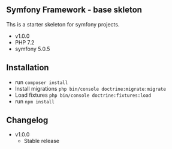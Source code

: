 
## Symfony Framework - base skleton

Ths is a starter skeleton for symfony projects. 

 - v1.0.0
 - PHP 7.2
 - symfony 5.0.5

## Installation
 - run `composer install`
 - Install migrations `php bin/console doctrine:migrate:migrate `
 - Load fixtures `php bin/console doctrine:fixtures:load `
 - run `npm install`

## Changelog

 - v1.0.0
	 - Stable release 
